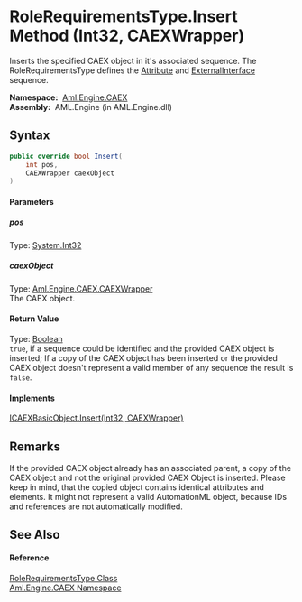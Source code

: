 RoleRequirementsType.Insert Method (Int32, CAEXWrapper)
=======================================================
Inserts the specified CAEX object in it's associated sequence. The RoleRequirementsType defines the [Attribute][1] and [ExternalInterface][2] sequence.

  **Namespace:**  [Aml.Engine.CAEX][3]  
  **Assembly:**  AML.Engine (in AML.Engine.dll)

Syntax
------

```csharp
public override bool Insert(
	int pos,
	CAEXWrapper caexObject
)
```

#### Parameters

##### *pos*
Type: [System.Int32][4]  


##### *caexObject*
Type: [Aml.Engine.CAEX.CAEXWrapper][5]  
The CAEX object.

#### Return Value
Type: [Boolean][6]  
`true`, if a sequence could be identified and the provided CAEX object is inserted; If a copy of the CAEX object has been inserted or the provided CAEX object doesn't represent a valid member of any sequence the result is `false`. 
#### Implements
[ICAEXBasicObject.Insert(Int32, CAEXWrapper)][7]  


Remarks
-------
 If the provided CAEX object already has an associated parent, a copy of the CAEX object and not the original provided CAEX Object is inserted. Please keep in mind, that the copied object contains identical attributes and elements. It might not represent a valid AutomationML object, because IDs and references are not automatically modified. 

See Also
--------

#### Reference
[RoleRequirementsType Class][8]  
[Aml.Engine.CAEX Namespace][3]  

[1]: Attribute.md
[2]: ExternalInterface.md
[3]: ../README.md
[4]: https://docs.microsoft.com/dotnet/api/system.int32
[5]: ../CAEXWrapper/README.md
[6]: https://docs.microsoft.com/dotnet/api/system.boolean
[7]: ../ICAEXBasicObject/Insert_1.md
[8]: README.md
[9]: https://www.automationml.org
[10]: ../../icons/logoShade.png